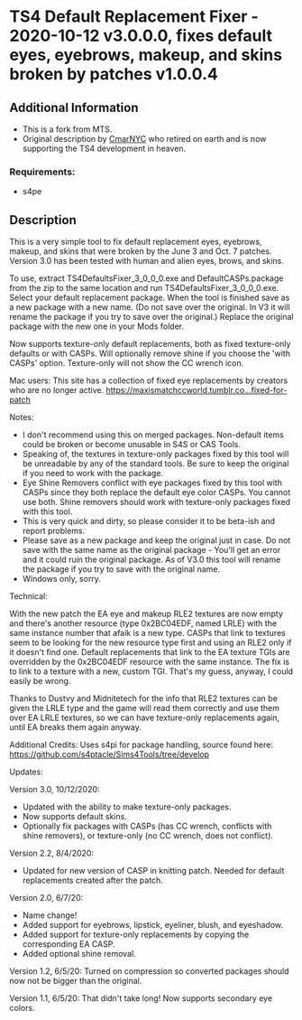 # TS4 Default Replacement Fixer - 2020-10-12 v3.0.0.0, fixes default eyes, eyebrows, makeup, and skins broken by patches  v1.0.0.4

## Additional Information
* This is a fork from MTS. 
* Original description by [CmarNYC](https://modthesims.info/member.php?u=3216596) who retired on earth and is now supporting the TS4 development in heaven.

### Requirements:
* s4pe

## Description

This is a very simple tool to fix default replacement eyes, eyebrows, makeup, and skins that were broken by the June 3 and Oct. 7 patches. Version 3.0 has been tested with human and alien eyes, brows, and skins.

To use, extract TS4DefaultsFixer_3_0_0_0.exe and DefaultCASPs.package from the zip to the same location and run TS4DefaultsFixer_3_0_0_0.exe. Select your default replacement package. When the tool is finished save as a new package with a new name. (Do not save over the original. In V3 it will rename the package if you try to save over the original.) Replace the original package with the new one in your Mods folder.

Now supports texture-only default replacements, both as fixed texture-only defaults or with CASPs. Will optionally remove shine if you choose the 'with CASPs' option. Texture-only will not show the CC wrench icon.

Mac users: This site has a collection of fixed eye replacements by creators who are no longer active. https://maxismatchccworld.tumblr.co...fixed-for-patch

Notes:

- I don't recommend using this on merged packages. Non-default items could be broken or become unusable in S4S or CAS Tools.
- Speaking of, the textures in texture-only packages fixed by this tool will be unreadable by any of the standard tools. Be sure to keep the original if you need to work with the package.
- Eye Shine Removers conflict with eye packages fixed by this tool with CASPs since they both replace the default eye color CASPs. You cannot use both. Shine removers should work with texture-only packages fixed with this tool.
- This is very quick and dirty, so please consider it to be beta-ish and report problems.
- Please save as a new package and keep the original just in case. Do not save with the same name as the original package - You'll get an error and it could ruin the original package. As of V3.0 this tool will rename the package if you try to save with the original name.
- Windows only, sorry.

Technical:

With the new patch the EA eye and makeup RLE2 textures are now empty and there's another resource (type 0x2BC04EDF, named LRLE) with the same instance number that afaik is a new type. CASPs that link to textures seem to be looking for the new resource type first and using an RLE2 only if it doesn't find one. Default replacements that link to the EA texture TGIs are overridden by the 0x2BC04EDF resource with the same instance. The fix is to link to a texture with a new, custom TGI. That's my guess, anyway, I could easily be wrong.

Thanks to Dustvy and Midnitetech for the info that RLE2 textures can be given the LRLE type and the game will read them correctly and use them over EA LRLE textures, so we can have texture-only replacements again, until EA breaks them again anyway.

Additional Credits:
Uses s4pi for package handling, source found here: https://github.com/s4ptacle/Sims4Tools/tree/develop

Updates:

Version 3.0, 10/12/2020:
- Updated with the ability to make texture-only packages.
- Now supports default skins.
- Optionally fix packages with CASPs (has CC wrench, conflicts with shine removers), or texture-only (no CC wrench, does not conflict).

Version 2.2, 8/4/2020:
- Updated for new version of CASP in knitting patch. Needed for default replacements created after the patch.

Version 2.0, 6/7/20:
- Name change!
- Added support for eyebrows, lipstick, eyeliner, blush, and eyeshadow.
- Added support for texture-only replacements by copying the corresponding EA CASP.
- Added optional shine removal.

Version 1.2, 6/5/20: Turned on compression so converted packages should now not be bigger than the original.

Version 1.1, 6/5/20: That didn't take long! Now supports secondary eye colors. 